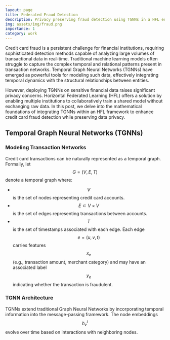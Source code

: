 ```yaml
---
layout: page
title: Federated Fraud Detection
description: Privacy preserving fraud detection using TGNNs in a HFL environment
img: assets/img/fraud.png
importance: 1
category: work
---
```

Credit card fraud is a persistent challenge for financial institutions, requiring sophisticated detection methods capable of analyzing large volumes of transactional data in real-time. Traditional machine learning models often struggle to capture the complex temporal and relational patterns present in transaction networks. Temporal Graph Neural Networks (TGNNs) have emerged as powerful tools for modeling such data, effectively integrating temporal dynamics with the structural relationships between entities.

However, deploying TGNNs on sensitive financial data raises significant privacy concerns. Horizontal Federated Learning (HFL) offers a solution by enabling multiple institutions to collaboratively train a shared model without exchanging raw data. In this post, we delve into the mathematical foundations of integrating TGNNs within an HFL framework to enhance credit card fraud detection while preserving data privacy.

## Temporal Graph Neural Networks (TGNNs)

### Modeling Transaction Networks
Credit card transactions can be naturally represented as a temporal graph. Formally, let $$G = (V, E, T)$$ denote a temporal graph where:
- $$V$$ is the set of nodes representing credit card accounts.
- $$E \subset V \times V $$ is the set of edges representing transactions between accounts.
- $$T$$ is the set of timestamps associated with each edge.
Each edge $$e=(u,v,t)$$ carries features $$x_e$$ (e.g., transaction amount, merchant category) and may have an associated label $$y_e$$ indicating whether the transaction is fraudulent.

### TGNN Architecture
TGNNs extend traditional Graph Neural Networks by incorporating temporal information into the message-passing framework. The node embeddings $$h_v^t$$ evolve over time based on interactions with neighboring nodes.
